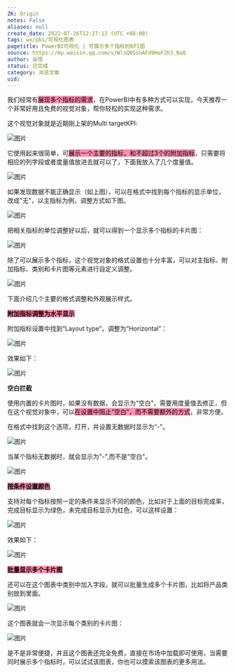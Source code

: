 ```yaml
---
ZK: Origin
notes: False
aliases: null
create_date: 2022-07-26T12:27:12 (UTC +08:00)
tags: wx/pbi/可视化图表
pagetitle: PowerBI可视化 | 可展示多个指标的KPI图
source: https://mp.weixin.qq.com/s/WlsQ0SsnAFd9HoF2h3_NaQ
author: 采悟
status: 已完成
category: 浏览文章
uid: 
---
```


我们经常有<mark style="background: #FF5582A6;">展现多个指标的需求</mark>，在PowerBI中有多种方式可以实现，今天推荐一个非常好用且免费的视觉对象，帮你轻松的实现这种需求。  

这个视觉对象就是近期刚上架的Multi targetKPI:

![图片](https://mmbiz.qpic.cn/mmbiz_png/aHEbZtANQJOuIuSxDjVKtPIjibMQ4RUbJLzclZXQsMBul7f6OqyF2ZKDE3CdKRMy6Bib5k1tUgWywPfia5UJVicXUw/640?wx_fmt=png&wxfrom=5&wx_lazy=1&wx_co=1)

它使用起来很简单，可<mark style="background: #FF5582A6;">展示一个主要的指标，和不超过3个的附加指标</mark>，只需要将相应的列字段或者度量值放进去就可以了，下面我放入了几个度量值。

![图片](https://mmbiz.qpic.cn/mmbiz_png/aHEbZtANQJOuIuSxDjVKtPIjibMQ4RUbJJeTe5G84nZHLpQViasb4xQGDN3GjvJsU5mW7NoVfaFWTic41oibgbxyaA/640?wx_fmt=png&wxfrom=5&wx_lazy=1&wx_co=1)

如果发现数据不能正确显示（如上图），可以在格式中找到每个指标的显示单位，改成"无"，以主指标为例，调整方式如下图。

![图片](https://mmbiz.qpic.cn/mmbiz_png/aHEbZtANQJOuIuSxDjVKtPIjibMQ4RUbJUEGeyXgmtjUaUVAJH7DGXIFa5fBNnmyxnNPdj9hr1iabSNUWPFgSEsQ/640?wx_fmt=png&wxfrom=5&wx_lazy=1&wx_co=1)

把相关指标的单位调整好以后，就可以得到一个显示多个指标的卡片图：  

![图片](https://mmbiz.qpic.cn/mmbiz_png/aHEbZtANQJOuIuSxDjVKtPIjibMQ4RUbJWNXfBq7ZFEqgbjNFaWPibmxO1oWPFNnVADWudG9G2y9OlyPpuYHX59Q/640?wx_fmt=png&wxfrom=5&wx_lazy=1&wx_co=1)

除了可以展示多个指标，这个视觉对象的格式设置也十分丰富，可以对主指标、附加指标、类别和卡片图等元素进行自定义调整。

![图片](https://mmbiz.qpic.cn/mmbiz_png/aHEbZtANQJOuIuSxDjVKtPIjibMQ4RUbJCr87nDpG0uuAc2Cd2HJuV8GMSIFZz2JgSm1BPCeac06DlJBYaoVuvw/640?wx_fmt=png&wxfrom=5&wx_lazy=1&wx_co=1)

下面介绍几个主要的格式调整和外观展示样式。

**<mark style="background: #FF5582A6;">附加指标调整为水平显示</mark>**

附加指标设置中找到“Layout type”，调整为“Horizontal”：

![图片](https://mmbiz.qpic.cn/mmbiz_png/aHEbZtANQJOuIuSxDjVKtPIjibMQ4RUbJP1331KaurxIb3hzEPmX4c8scxToDaNhGHD76rMJrt0HQTYpsjTP6zQ/640?wx_fmt=png&wxfrom=5&wx_lazy=1&wx_co=1)

效果如下：

![图片](https://mmbiz.qpic.cn/mmbiz_png/aHEbZtANQJOuIuSxDjVKtPIjibMQ4RUbJdEZmSeia4drql7ic1cJAYrn35UvWAWrQiaZEISicic5dPlrUl70b6pqNWpQ/640?wx_fmt=png&wxfrom=5&wx_lazy=1&wx_co=1)

**空白拦截**

使用内置的卡片图时，如果没有数据，会显示为“空白”，需要用度量值去修正，但在这个视觉对象中，可以<mark style="background: #FF5582A6;">在设置中阻止“空白”，而不需要额外的方式</mark>，非常方便。

在格式中找到这个选项，打开，并设置无数据时显示为“-”。

![图片](https://mmbiz.qpic.cn/mmbiz_png/aHEbZtANQJOuIuSxDjVKtPIjibMQ4RUbJGPyg4Pc84iazSbM6UpvBk6XPV020tEBU2jgCYOGdHXZtTG0PSdoqe4A/640?wx_fmt=png&wxfrom=5&wx_lazy=1&wx_co=1)

当某个指标无数据时，就会显示为"-",而不是“空白”。

![图片](https://mmbiz.qpic.cn/mmbiz_png/aHEbZtANQJOuIuSxDjVKtPIjibMQ4RUbJUY4kQT55wQSqotXL9rksbWnk73BYauIzZoibYduOR9dMEOjctibGbcdg/640?wx_fmt=png&wxfrom=5&wx_lazy=1&wx_co=1)

**<mark style="background: #FF5582A6;">按条件设置颜色</mark>**

支持对每个指标按照一定的条件来显示不同的颜色，比如对于上面的目标完成率，完成目标显示为绿色，未完成目标显示为红色，可以这样设置：  

![图片](https://mmbiz.qpic.cn/mmbiz_png/aHEbZtANQJOuIuSxDjVKtPIjibMQ4RUbJ45OwncqreNPu8o0jXWbgEOxYdvcicwSBSpozuY9ZWYf9ibazF8YLMlWg/640?wx_fmt=png&wxfrom=5&wx_lazy=1&wx_co=1)

效果如下：

![图片](https://mmbiz.qpic.cn/mmbiz_png/aHEbZtANQJOuIuSxDjVKtPIjibMQ4RUbJy12m3R1N6hvCWKmGT6vAylbsuofz2dEccgLoQhRWnH3UPjUADC3luQ/640?wx_fmt=png&wxfrom=5&wx_lazy=1&wx_co=1)

**<mark style="background: #FF5582A6;">批量显示多个卡片图</mark>**

还可以在这个图表中类别中加入字段，就可以批量生成多个卡片图，比如将产品类别放到里面。  

![图片](https://mmbiz.qpic.cn/mmbiz_png/aHEbZtANQJOuIuSxDjVKtPIjibMQ4RUbJySicqHBHiakblv1Hb7Gr1TRlR72yqWgjAia5Iy9VXiaiatiabVHZW8RIrvAQ/640?wx_fmt=png&wxfrom=5&wx_lazy=1&wx_co=1)

这个图表就会一次显示每个类别的卡片图：

![图片](https://mmbiz.qpic.cn/mmbiz_png/aHEbZtANQJOuIuSxDjVKtPIjibMQ4RUbJcAKfPQkaPibfYjRLWXf5NibNkRGO0eoVqwj9pcVo8MxHjCHV5iaCFdtiaw/640?wx_fmt=png&wxfrom=5&wx_lazy=1&wx_co=1)

是不是非常便捷，并且这个图表还完全免费，直接在市场中加载即可使用，当需要同时展示多个指标时，可以试试该图表，你也可以摸索该图表的更多用法。  
